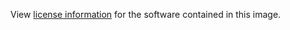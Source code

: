 View [license information](https://plone.org/foundation/copyright-licensing-logo/license-faq) for the software contained in this image.
